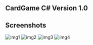 ## CardGame C# Version 1.0

Screenshots
-----------

![img1](https://user-images.githubusercontent.com/20349724/50553210-731f8380-0ce5-11e9-818b-db67d0699082.png)
![img2](https://user-images.githubusercontent.com/20349724/50553211-73b81a00-0ce5-11e9-9b95-75716bde73c8.png)
![img3](https://user-images.githubusercontent.com/20349724/50553212-73b81a00-0ce5-11e9-8e56-e49f91b0018a.png)
![img4](https://user-images.githubusercontent.com/20349724/50553213-73b81a00-0ce5-11e9-9ad9-5c14d281b8e5.png)
